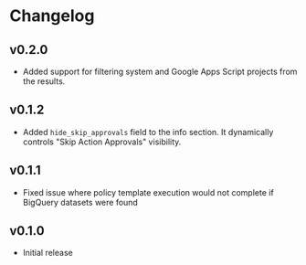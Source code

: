 # Changelog

## v0.2.0

- Added support for filtering system and Google Apps Script projects from the results.

## v0.1.2

- Added `hide_skip_approvals` field to the info section. It dynamically controls "Skip Action Approvals" visibility.

## v0.1.1

- Fixed issue where policy template execution would not complete if BigQuery datasets were found

## v0.1.0

- Initial release
